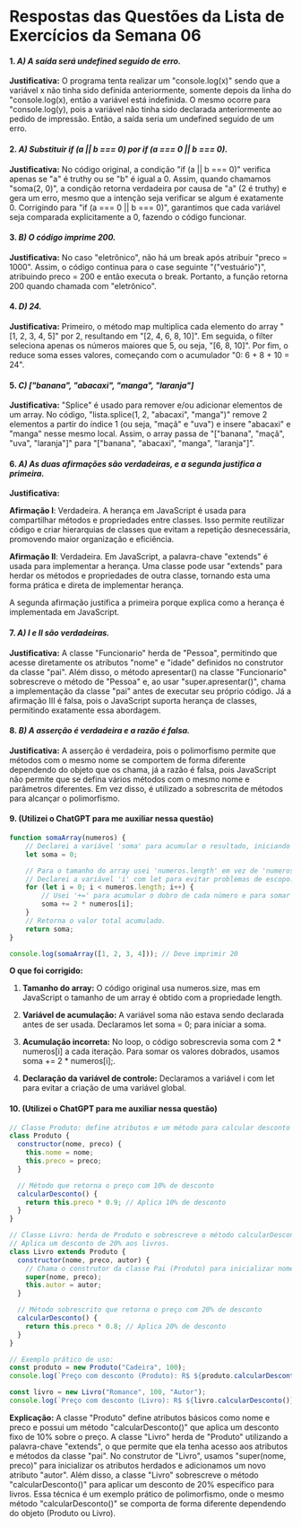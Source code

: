# Respostas das Questões da Lista de Exercícios da Semana 06

#### 1.  **_A) A saída será undefined seguido de erro._**

**Justificativa:** O programa tenta realizar um "console.log(x)" sendo que a variável x não tinha sido definida anteriormente, somente depois da linha do "console.log(x), então a variável está indefinida. O mesmo ocorre para "console.log(y), pois a variável não tinha sido declarada anteriormente ao pedido de impressão. Então, a saída seria um undefined seguido de um erro.

#### 2.  **_A) Substituir if (a || b === 0) por if (a === 0 || b === 0)._**

**Justificativa:** No código original, a condição "if (a || b === 0)" verifica apenas se "a" é truthy ou se "b" é igual a 0. Assim, quando chamamos "soma(2, 0)", a condição retorna verdadeira por causa de "a" (2 é truthy) e gera um erro, mesmo que a intenção seja verificar se algum é exatamente 0. Corrigindo para "if (a === 0 || b === 0)", garantimos que cada variável seja comparada explicitamente a 0, fazendo o código funcionar.

#### 3.  **_B) O código imprime 200._**

**Justificativa:** No caso "eletrônico", não há um break após atribuir "preco = 1000". Assim, o código continua para o case seguinte "("vestuário")", atribuindo preco = 200 e então executa o break. Portanto, a função retorna 200 quando chamada com "eletrônico".

#### 4.  **_D) 24._**

**Justificativa:** Primeiro, o método map multiplica cada elemento do array "[1, 2, 3, 4, 5]" por 2, resultando em "[2, 4, 6, 8, 10]". Em seguida, o filter seleciona apenas os números maiores que 5, ou seja, "[6, 8, 10]". Por fim, o reduce soma esses valores, começando com o acumulador "0: 6 + 8 + 10 = 24".

#### 5.  **_C) ["banana", "abacaxi", "manga", "laranja"]_**

**Justificativa:** "Splice" é usado para remover e/ou adicionar elementos de um array. No código, "lista.splice(1, 2, "abacaxi", "manga")" remove 2 elementos a partir do índice 1 (ou seja, "maçã" e "uva") e insere "abacaxi" e "manga" nesse mesmo local. Assim, o array passa de "["banana", "maçã", "uva", "laranja"]" para "["banana", "abacaxi", "manga", "laranja"]".

#### 6.  **_A) As duas afirmações são verdadeiras, e a segunda justifica a primeira._**

**Justificativa:** 

**Afirmação I**: Verdadeira. A herança em JavaScript é usada para compartilhar métodos e propriedades entre classes. Isso permite reutilizar código e criar hierarquias de classes que evitam a repetição desnecessária, promovendo maior organização e eficiência.

**Afirmação II**: Verdadeira. Em JavaScript, a palavra-chave "extends" é usada para implementar a herança. Uma classe pode usar "extends" para herdar os métodos e propriedades de outra classe, tornando esta uma forma prática e direta de implementar herança.

A segunda afirmação justifica a primeira porque explica como a herança é implementada em JavaScript.

#### 7.  **_A) I e II são verdadeiras._**

**Justificativa:** A classe "Funcionario" herda de "Pessoa", permitindo que acesse diretamente os atributos "nome" e "idade" definidos no construtor da classe "pai". Além disso, o método apresentar() na classe "Funcionario" sobrescreve o método de "Pessoa" e, ao usar "super.apresentar()", chama a implementação da classe "pai" antes de executar seu próprio código. Já a afirmação III é falsa, pois o JavaScript suporta herança de classes, permitindo exatamente essa abordagem.

#### 8.  **_B) A asserção é verdadeira e a razão é falsa._**

**Justificativa:** A asserção é verdadeira, pois o polimorfismo permite que métodos com o mesmo nome se comportem de forma diferente dependendo do objeto que os chama, já a razão é falsa, pois JavaScript não permite que se defina vários métodos com o mesmo nome e parâmetros diferentes. Em vez disso, é utilizado a sobrescrita de métodos para alcançar o polimorfismo.

#### 9.  (Utilizei o ChatGPT para me auxiliar nessa questão)

``` javascript
function somaArray(numeros) {
    // Declarei a variável 'soma' para acumular o resultado, iniciando em 0.
    let soma = 0;

    // Para o tamanho do array usei 'numeros.length' em vez de 'numeros.size'.
    // Declarei a variável 'i' com let para evitar problemas de escopo.
    for (let i = 0; i < numeros.length; i++) {
        // Usei '+=' para acumular o dobro de cada número e para somar ao valor anterior de 'soma'.
        soma += 2 * numeros[i];
    }
    // Retorna o valor total acumulado.
    return soma;
}

console.log(somaArray([1, 2, 3, 4])); // Deve imprimir 20
```
**O que foi corrigido:**

1. **Tamanho do array:** O código original usa numeros.size, mas em JavaScript o tamanho de um array é obtido com a propriedade length.

2. **Variável de acumulação:** A variável soma não estava sendo declarada antes de ser usada. Declaramos let soma = 0; para iniciar a soma.

3. **Acumulação incorreta:** No loop, o código sobrescrevia soma com 2 * numeros[i] a cada iteração. Para somar os valores dobrados, usamos soma += 2 * numeros[i];.

4. **Declaração da variável de controle:** Declaramos a variável i com let para evitar a criação de uma variável global.

#### 10.  (Utilizei o ChatGPT para me auxiliar nessa questão)

``` javascript
// Classe Produto: define atributos e um método para calcular desconto de 10%
class Produto {
  constructor(nome, preco) {
    this.nome = nome;
    this.preco = preco;
  }

  // Método que retorna o preço com 10% de desconto
  calcularDesconto() {
    return this.preco * 0.9; // Aplica 10% de desconto
  }
}

// Classe Livro: herda de Produto e sobrescreve o método calcularDesconto()
// Aplica um desconto de 20% aos livros.
class Livro extends Produto {
  constructor(nome, preco, autor) {
    // Chama o construtor da classe Pai (Produto) para inicializar nome e preco
    super(nome, preco);
    this.autor = autor;
  }

  // Método sobrescrito que retorna o preço com 20% de desconto
  calcularDesconto() {
    return this.preco * 0.8; // Aplica 20% de desconto
  }
}

// Exemplo prático de uso:
const produto = new Produto("Cadeira", 100);
console.log(`Preço com desconto (Produto): R$ ${produto.calcularDesconto()}`);

const livro = new Livro("Romance", 100, "Autor");
console.log(`Preço com desconto (Livro): R$ ${livro.calcularDesconto()}`);
```
**Explicação:**
A classe "Produto" define atributos básicos como nome e preco e possui um método "calcularDesconto()" que aplica um desconto fixo de 10% sobre o preço. A classe "Livro" herda de "Produto" utilizando a palavra-chave "extends", o que permite que ela tenha acesso aos atributos e métodos da classe "pai". No construtor de "Livro", usamos "super(nome, preco)" para inicializar os atributos herdados e adicionamos um novo atributo "autor". Além disso, a classe "Livro" sobrescreve o método "calcularDesconto()" para aplicar um desconto de 20% específico para livros. Essa técnica é um exemplo prático de polimorfismo, onde o mesmo método "calcularDesconto()" se comporta de forma diferente dependendo do objeto (Produto ou Livro).














